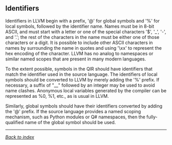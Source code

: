 ## Identifiers

Identifiers in LLVM begin with a prefix, '@' for global symbols and '%' for
local symbols, followed by the identifier name.
Names must be in 8-bit ASCII, and must start with a letter or one of the special
characters '\$', '_', '-', and '.'; the rest of the characters in the name must
be either one of those characters or a digit.
It is possible to include other ASCII characters in names by surrounding the name
in quotes and using '\\xx' to represent the hex encoding of the character.
LLVM has no analog to namespaces or similar named scopes that are present in
many modern languages.

To the extent possible, symbols in the QIR should have identifiers that match
the identifier used in the source language.
The identifiers of local symbols should be converted to LLVM by merely adding the
'%' prefix.
If necessary, a suffix of "__" followed by an integer may be used to avoid name
clashes.
Anonymous local variables generated by the compiler can be represented
as %0, %1, etc., as is usual in LLVM.

Similarly, global symbols should have their identifiers converted by adding the
'@' prefix.
If the source language provides a named scoping mechanism, such as Python modules
or Q# namespaces, then the fully-qualified name of the global symbol should be used.

---
_[Back to index](README.md)_
